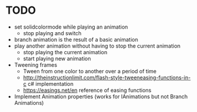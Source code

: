 ﻿# TODO

- set solidcolormode while playing an animation
	- stop playing and switch
- branch animation is the result of a basic animation
- play another animation without having to stop the current animation
	- stop playing the current animation
	- start playing new animation
- Tweening frames
	- Tween from one color to another over a period of time
	- http://theinstructionlimit.com/flash-style-tweeneasing-functions-in-c c# implementation
	- https://easings.net/en reference of easing functions
- Implement Animation properties (works for IAnimations but not Branch Animations)